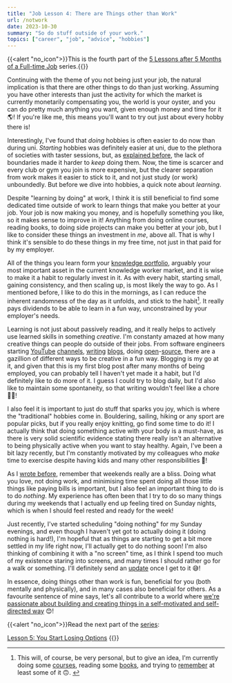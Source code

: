 ```yaml
---
title: "Job Lesson 4: There are Things other than Work"
url: /notwork
date: 2023-10-30
summary: "So do stuff outside of your work."
topics: ["career", "job", "advice", "hobbies"]
---
```


{{<alert   "no_icon">}}This is the fourth part of the [5 Lessons after 5 Months of a Full-time Job](/job) series.{{</alert>}}

Continuing with the theme of you not being just your job, the natural implication is that there are other things to do than just working. Assuming you have other interests than just the activity for which the market is currently monetarily compensating you, the world is your oyster, and you can do pretty much anything you want, given enough money and time for it 🌎! If you're like me, this means you'll want to try out just about every hobby there is!

Interestingly, I've found that _doing_ hobbies is often easier to do now than during uni. _Starting_ hobbies was definitely easier at uni, due to the plethora of societies with taster sessions, but, as [explained before](/notjob), the lack of boundaries made it harder to _keep_ doing them. Now, the time is scarcer and every club or gym you join is more expensive, but the clearer separation from work makes it easier to stick to it, and not just study (or work) unboundedly. But before we dive into hobbies, a quick note about _learning_.

Despite "learning by doing" at work, I think it is still beneficial to find some dedicated time outside of work to learn things that make you better at your job. Your job is now making you money, and is hopefully something you like, so it makes sense to improve in it! Anything from doing online courses, reading books, to doing side projects can make you better at your job, but I like to consider these things an investment in _me_, above all. That is why I think it's sensible to do these things in my free time, not just in that paid for by my employer.

All of the things you learn form your [knowledge portfolio](https://dev.to/_codingblocks/the-pragmatic-programmer-investing-in-your-knowledge-portfolio-2h6n), arguably your most important asset in the current knowledge worker market, and it is wise to make it a habit to regularly invest in it. As with every habit, starting small, gaining consistency, and then scaling up, is most likely the way to go. As I mentioned before, I like to do this in the mornings, as I can reduce the inherent randomness of the day as it unfolds, and stick to the habit[^6]. It really pays dividends to be able to learn in a fun way, unconstrained by your employer's needs.

Learning is not just about passively reading, and it really helps to actively use learned skills in something _creative_. I'm constanty amazed at how many creative things can people do outside of their jobs. From software engineers starting [YouTube](https://www.youtube.com/@iris-tabea) [channels](https://www.youtube.com/@claudiaandjan), [writing](https://jvns.ca/) [blogs](https://kevquirk.com/blogging-for-the-hell-of-it), doing [open](https://github.com/federico-terzi)-[source](https://github.com/angristan/), there are a gazillion of different ways to be creative in a fun way. Blogging is my go at it, and given that this is my first blog post after many months of being employed, you can probably tell I haven't yet made it a habit, but I'd definitely like to do more of it. I guess I could try to blog daily, but I'd also like to maintain some spontaneity, so that writing wouldn't feel like a chore 🤷‍♂️!

I also feel it is important to just do stuff that sparks you joy, which is where the "traditional" hobbies come in. Bouldering, sailing, hiking or any sport are popular picks, but if you really enjoy knitting, go find some time to do it! I actually think that doing something active with your body is a must-have, as there is very solid scientific evidence stating there really isn't an alternative to being physically active when you want to stay healthy. Again, I've been a bit lazy recently, but I'm constantly motivated by my colleagues who _make_ time to exercise despite having kids and many other responsibilities 💪!

As I [wrote before](/scarce), remember that weekends really are a bliss. Doing what you love, not doing work, and minimising time spent doing all those little things like paying bills is important, but I also feel an important thing to do is to do _nothing_. My experience has often been that I try to do so many things during my weekends that I actually end up feeling tired on Sunday nights, which is when I should feel rested and ready for the week! 

Just recently, I've started scheduling "doing nothing" for my Sunday evenings, and even though I haven't yet got to actually doing it (doing nothing is hard!), I'm hopeful that as things are starting to get a bit more settled in my life right now, I'll actually get to do nothing soon! I'm also thinking of combining it with a "no screen" time, as I think I spend too much of my existence staring into screens, and many times I should rather go for a walk or something. I'll definitely send an [update](/newsletter) once I get to it 😅!

In essence, doing things other than work is fun, beneficial for you (both mentally and physically), and in many cases also beneficial for others. As a favourite sentence of mine says, let's all contribute to a world where [we're passionate about building and creating things in a self-motivated and self-directed way](https://moxie.org/) 😊!

{{<alert   "no_icon">}}Read the next part of the [series](/job):

[Lesson 5: You Start Losing Options](/options)
{{</alert>}}

[^6]: This will, of course, be very personal, but to give an idea, I'm currently doing some [courses](https://www.executeprogram.com/), reading some [books](https://pragprog.com/titles/tpp20/), and trying to [remember](https://apps.ankiweb.net/) at least some of it 🙃. <!-- TODO: link my anki deck once I publish it -->